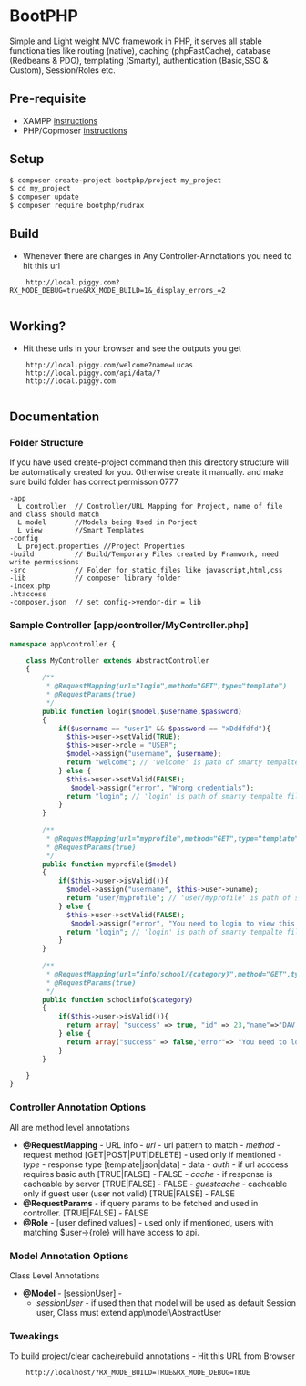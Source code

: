# BootPHP
Simple and Light weight MVC framework in PHP, it serves all stable functionalties like routing (native), caching (phpFastCache), database (Redbeans & PDO), templating (Smarty), authentication (Basic,SSO & Custom), Session/Roles etc.

## Pre-requisite
- XAMPP [instructions](https://github.com/boilerplatez/docs/blob/master/markdown/xampp/ENV.md)
- PHP/Copmoser [instructions](https://github.com/boilerplatez/docs/blob/master/markdown/php/ENV.md)
## Setup

```bash
$ composer create-project bootphp/project my_project
$ cd my_project
$ composer update
$ composer require bootphp/rudrax
```

## Build
- Whenever there are changes in Any Controller-Annotations you need to hit this url

```
    http://local.piggy.com?RX_MODE_DEBUG=true&RX_MODE_BUILD=1&_display_errors_=2
    
```

## Working?
- Hit these urls in your browser and see the outputs you get
```
    http://local.piggy.com/welcome?name=Lucas
    http://local.piggy.com/api/data/7
    http://local.piggy.com
    
```

## Documentation

### Folder Structure
If you have used create-project command then this directory structure will be automatically created for you. Otherwise create it manually. and make sure build folder has correct permisson 0777
```
-app
  L controller  // Controller/URL Mapping for Project, name of file and class should match
  L model       //Models being Used in Porject
  L view        //Smart Templates
-config
  L project.properties //Project Properties
-build          // Build/Temporary Files created by Framwork, need write permissions
-src            // Folder for static files like javascript,html,css 
-lib            // composer library folder
-index.php
.htaccess
-composer.json  // set config->vendor-dir = lib

```

### Sample Controller [app/controller/MyController.php]
```php
namespace app\controller {

    class MyController extends AbstractController
    {
        /**
         * @RequestMapping(url="login",method="GET",type="template")
         * @RequestParams(true)
         */
        public function login($model,$username,$password)
        {
            if($username == "user1" && $password == "xDddfdfd"){
              $this->user->setValid(TRUE);
              $this->user->role = "USER";
              $model->assign("username", $username);
              return "welcome"; // 'welcome' is path of smarty tempalte file in view folder
            } else {
              $this->user->setValid(FALSE);
               $model->assign("error", "Wrong credentials");
              return "login"; // 'login' is path of smarty tempalte file in view folder
            }
        }
        
        /**
         * @RequestMapping(url="myprofile",method="GET",type="template")
         * @RequestParams(true)
         */
        public function myprofile($model)
        {
            if($this->user->isValid()){
              $model->assign("username", $this->user->uname);
              return "user/myprofile"; // 'user/myprofile' is path of smarty tempalte file in view folder
            } else {
              $this->user->setValid(FALSE);
               $model->assign("error", "You need to login to view this page");
              return "login"; // 'login' is path of smarty tempalte file in view folder
            }
        }
        
        /**
         * @RequestMapping(url="info/school/{category}",method="GET",type="json")
         * @RequestParams(true)
         */
        public function schoolinfo($category)
        {
            if($this->user->isValid()){
              return array( "success" => true, "id" => 23,"name"=>"DAV Public School");
            } else {
              return array("success" => false,"error"=> "You need to login to view this info");
            }
        }

    }
}

```

### Controller Annotation Options
All are method level annotations
- **@RequestMapping** - URL info
      - *url* - url pattern to match
      - *method* - request method [GET|POST|PUT|DELETE] - used only if mentioned
      - *type* -  response type [template|json|data] - data
      - *auth* - if url acccess requires basic auth [TRUE|FALSE] - FALSE
      - *cache* - if response is cacheable by server [TRUE|FALSE] - FALSE
      - *guestcache* - cacheable only if guest user (user not valid) [TRUE|FALSE] - FALSE
- **@RequestParams** - if query params to be fetched and used in controller. [TRUE|FALSE] - FALSE  
- **@Role** - [user defined values] - used only if mentioned, users with matching $user->{role} will have access to api.


### Model Annotation Options
Class Level Annotations
- **@Model** - [sessionUser] - 
    - *sessionUser* - if used then that model will be used as default Session user, Class must extend app\model\AbstractUser


### Tweakings
To build project/clear cache/rebuild annotations - Hit this URL from Browser
```
    http://localhost/?RX_MODE_BUILD=TRUE&RX_MODE_DEBUG=TRUE
```
